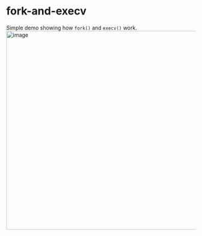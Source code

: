 # fork-and-execv

Simple demo showing how `fork()` and `execv()` work.
<img width="528" alt="image" src="https://github.com/user-attachments/assets/eb7f90c0-8245-4c95-9f74-998fa0ad3e47" />
